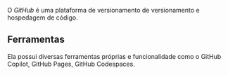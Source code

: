 O *GitHub* é uma plataforma de versionamento de versionamento e hospedagem de código.

## Ferramentas
Ela possui diversas ferramentas próprias e funcionalidade como o GitHub Copilot, GitHub Pages, GitHub Codespaces.